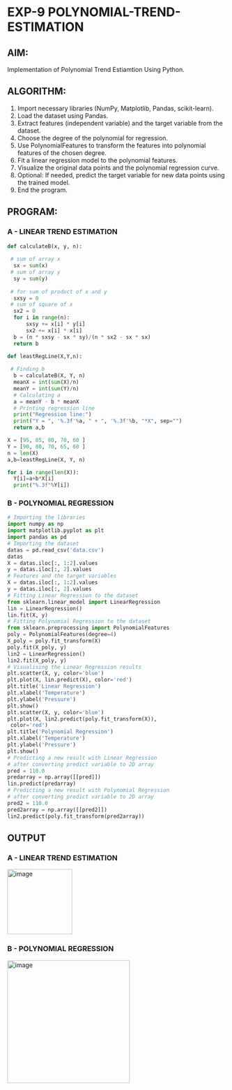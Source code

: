 # EXP-9 POLYNOMIAL-TREND-ESTIMATION

## AIM:
Implementation of Polynomial Trend Estiamtion Using Python.

## ALGORITHM:
1) Import necessary libraries (NumPy, Matplotlib, Pandas, scikit-learn).
2) Load the dataset using Pandas.
3) Extract features (independent variable) and the target variable from the dataset.
4) Choose the degree of the polynomial for regression.
5) Use PolynomialFeatures to transform the features into polynomial features of the chosen degree.
6) Fit a linear regression model to the polynomial features.
7) Visualize the original data points and the polynomial regression curve.
8) Optional: If needed, predict the target variable for new data points using the trained model.
9) End the program.

## PROGRAM:
### A - LINEAR TREND ESTIMATION
```python
def calculateB(x, y, n):
 
 # sum of array x 
  sx = sum(x)
 # sum of array y 
  sy = sum(y)
 
 # for sum of product of x and y 
  sxsy = 0
 # sum of square of x 
  sx2 = 0
  for i in range(n):
      sxsy += x[i] * y[i]
      sx2 += x[i] * x[i]
  b = (n * sxsy - sx * sy)/(n * sx2 - sx * sx)
  return b

def leastRegLine(X,Y,n):
 
 # Finding b 
  b = calculateB(X, Y, n)
  meanX = int(sum(X)/n)
  meanY = int(sum(Y)/n)
  # Calculating a
  a = meanY - b * meanX
  # Printing regression line 
  print("Regression line:")
  print("Y = ", '%.3f'%a, " + ", '%.3f'%b, "*X", sep="")
  return a,b

X = [95, 85, 80, 70, 60 ]
Y = [90, 80, 70, 65, 60 ]
n = len(X)
a,b=leastRegLine(X, Y, n)

for i in range(len(X)):
  Y[i]=a+b*X[i]
  print("%.3f"%Y[i])

```
### B - POLYNOMIAL REGRESSION
```python
# Importing the libraries
import numpy as np
import matplotlib.pyplot as plt
import pandas as pd
# Importing the dataset
datas = pd.read_csv('data.csv')
datas
X = datas.iloc[:, 1:2].values
y = datas.iloc[:, 2].values
# Features and the target variables
X = datas.iloc[:, 1:2].values
y = datas.iloc[:, 2].values
# Fitting Linear Regression to the dataset
from sklearn.linear_model import LinearRegression
lin = LinearRegression()
lin.fit(X, y)
# Fitting Polynomial Regression to the dataset
from sklearn.preprocessing import PolynomialFeatures
poly = PolynomialFeatures(degree=4)
X_poly = poly.fit_transform(X)
poly.fit(X_poly, y)
lin2 = LinearRegression()
lin2.fit(X_poly, y)
# Visualising the Linear Regression results
plt.scatter(X, y, color='blue')
plt.plot(X, lin.predict(X), color='red')
plt.title('Linear Regression')
plt.xlabel('Temperature')
plt.ylabel('Pressure')
plt.show()
plt.scatter(X, y, color='blue')
plt.plot(X, lin2.predict(poly.fit_transform(X)),
 color='red')
plt.title('Polynomial Regression')
plt.xlabel('Temperature')
plt.ylabel('Pressure')
plt.show()
# Predicting a new result with Linear Regression
# after converting predict variable to 2D array
pred = 110.0
predarray = np.array([[pred]])
lin.predict(predarray)
# Predicting a new result with Polynomial Regression
# after converting predict variable to 2D array
pred2 = 110.0
pred2array = np.array([[pred2]])
lin2.predict(poly.fit_transform(pred2array))

```
## OUTPUT
### A - LINEAR TREND ESTIMATION
<img width="149" alt="image" src="https://github.com/Monisha-11/POLYNOMIAL-TREND-ESTIMATION/assets/93427240/a7af1bfe-58c9-4c8d-aa59-893718b6c8ce">

### B - POLYNOMIAL REGRESSION
<img width="281" alt="image" src="https://github.com/Monisha-11/POLYNOMIAL-TREND-ESTIMATION/assets/93427240/f2f93fff-50dc-406d-b9c6-443f57f297f6">

